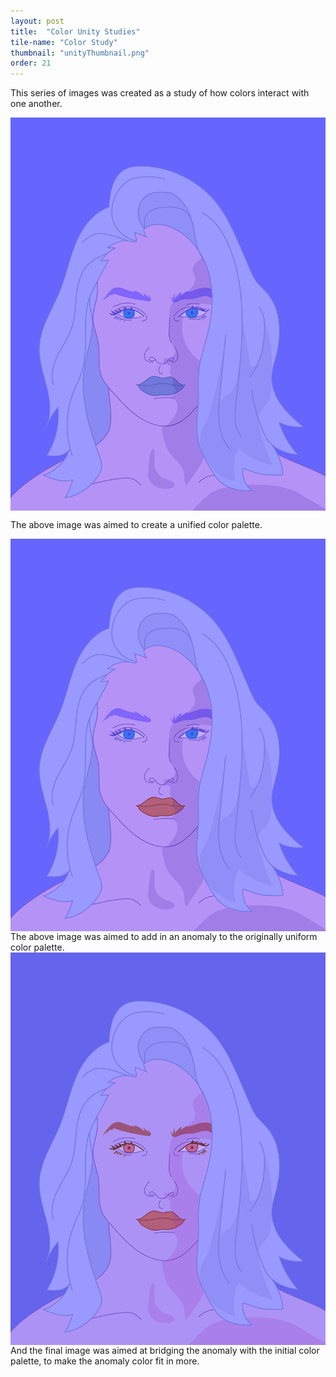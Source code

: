 ```yaml
---
layout: post
title:  "Color Unity Studies"
tile-name: "Color Study"
thumbnail: "unityThumbnail.png"
order: 21
---
```

This series of images was created as a study of how colors interact with one another. 

<div class="row">

  <div class="small-12 medium-6 large-6 columns">
    <img src="/img/unity.png" alt="Hero Image">
  </div>

</div>

The above image was aimed to create a unified color palette.

<div class="row">

  <div class="small-12 medium-6 large-6 columns">
    <img src="/img/anomaly.png" alt="Hero Image">
  </div>

</div>
The above image was aimed to add in an anomaly to the originally uniform color palette.

<div class="row">

  <div class="small-12 medium-6 large-6 columns">
    <img src="/img/bridge.png" alt="Hero Image">
  </div>

</div>
And the final image was aimed at bridging the anomaly with the initial color palette, to make the anomaly color fit in more.
